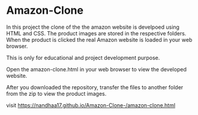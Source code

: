 # Amazon-Clone
In this project the clone of the the amazon website is develpoed using HTML and CSS.
The product images are stored in the respective folders. When the product is clicked the real Amazon website is loaded in your web browser.

This is only for educational and project development purpose.

Open the amazon-clone.html in your web browser to view the developed website.

After you downloaded the repository, transfer the files to another folder from the zip to view the product images.

visit https://nandhaa17.github.io/Amazon-Clone-/amazon-clone.html

